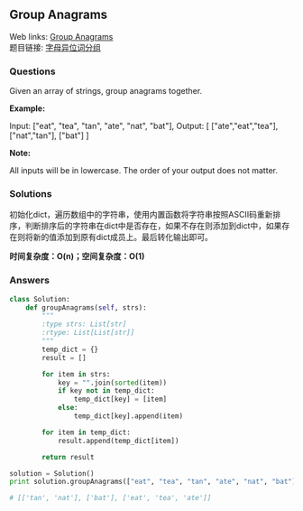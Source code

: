 ## Group Anagrams

Web links: [Group Anagrams](https://leetcode.com/problems/group-anagrams/description/)  
题目链接: [字母异位词分组](https://leetcode-cn.com/problems/group-anagrams/description/)

### Questions

Given an array of strings, group anagrams together.

**Example:**

Input: ["eat", "tea", "tan", "ate", "nat", "bat"],
Output:
[
  ["ate","eat","tea"],
  ["nat","tan"],
  ["bat"]
]

**Note:**

All inputs will be in lowercase.
The order of your output does not matter.

### Solutions

初始化dict，遍历数组中的字符串，使用内置函数将字符串按照ASCII码重新排序，判断排序后的字符串在dict中是否存在，如果不存在则添加到dict中，如果存在则将新的值添加到原有dict成员上。最后转化输出即可。

**时间复杂度：O(n)；空间复杂度：O(1)**

### Answers

``` python
class Solution:
    def groupAnagrams(self, strs):
        """
        :type strs: List[str]
        :rtype: List[List[str]]
        """
        temp_dict = {}
        result = []

        for item in strs:
            key = "".join(sorted(item))
            if key not in temp_dict:
                temp_dict[key] = [item]
            else:
                temp_dict[key].append(item)

        for item in temp_dict:
            result.append(temp_dict[item])

        return result

solution = Solution()
print solution.groupAnagrams(["eat", "tea", "tan", "ate", "nat", "bat"])

# [['tan', 'nat'], ['bat'], ['eat', 'tea', 'ate']]
```